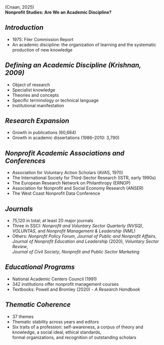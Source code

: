 (Cnaan, 2025)  
**Nonprofit Studies: Are We an Academic Discipline?**  

## *Introduction*  
- 1975: Filer Commission Report  
- An academic discipline: the organization of learning and the systematic production of new knowledge  

## *Defining an Academic Discipline (Krishnan, 2009)*  
- Object of research  
- Specialist knowledge  
- Theories and concepts  
- Specific terminology or technical language  
- Institutional manifestation  

## *Research Expansion*  
- Growth in publications (60,684)  
- Growth in academic dissertations (1986–2010: 3,790)  

## *Nonprofit Academic Associations and Conferences*  
- Association for Voluntary Action Scholars (AVAS, 1970)  
- The International Society for Third-Sector Research (ISTR, early 1990s)  
- The European Research Network on Philanthropy (ERNOP)  
- Association for Nonprofit and Social Economy Research (ANSER)  
- The West Coast Nonprofit Data Conference  

## *Journals*  
- 75,120 in total; at least 20 major journals  
- Three in SSCI: *Nonprofit and Voluntary Sector Quarterly (NVSQ)*, *VOLUNTAS*, and *Nonprofit Management & Leadership (NML)*  
- Others: *Nonprofit Policy Forum*, *Journal of Public and Nonprofit Affairs*, *Journal of Nonprofit Education and Leadership* (2020), *Voluntary Sector Review*,  
  *Journal of Civil Society*, *Nonprofit and Public Sector Marketing*  

## *Educational Programs*  
- National Academic Centers Council (1991)  
- 342 institutions offer nonprofit management courses  
- Textbooks: Powell and Bromley (2020) - *A Research Handbook*  

## *Thematic Coherence*  
- 37 themes  
- Thematic stability across years and editors  
- Six traits of a profession: self-awareness, a corpus of theory and knowledge, a social ideal, ethical standards,  
  formal organizations, and recognition of outstanding scholars  
